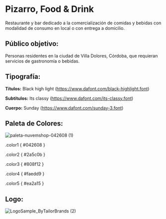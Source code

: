 # Pizarro, Food & Drink
Restaurante y bar dedicado a la comercialización de comidas y bebidas con modalidad de consumo en local o con entrega a domicilio.


## Público objetivo: ## 
Personas residentes en la ciudad de Villa Dolores, Córdoba, que requieran servicios de gastronomía o bebidas.


## Tipografía: ##

**Títulos:** Black high light (https://www.dafont.com/black-highlight.font)
    
**Subtítulos:**   Its classy (https://www.dafont.com/its-classy.font)
    
**Cuerpo:** Sunday (https://www.dafont.com/sunday-3.font)


## Paleta de Colores: ##
![paleta-nuvemshop-042608 (1)](https://user-images.githubusercontent.com/118061618/207213183-e062d50b-63f1-4138-843a-be0d3f255d77.png)

.color1 { #042608 }

.color2 { #2a5c0b }

.color3 { #808f12 }

.color4 { #faedd9 }

.color5 { #ea2a15 }



## Logo: ##

![LogoSample_ByTailorBrands (2)](https://user-images.githubusercontent.com/118061618/207210764-2523e8d1-f4f8-4475-aac0-78279ce6c15c.jpg)



